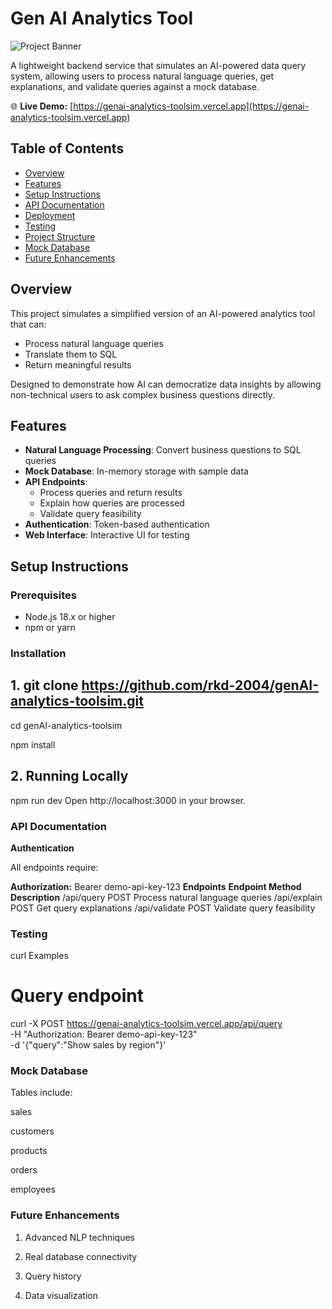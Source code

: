 # Gen AI Analytics Tool

![Project Banner](https://via.placeholder.com/1200x400) <!-- Add your banner image here -->

A lightweight backend service that simulates an AI-powered data query system, allowing users to process natural language queries, get explanations, and validate queries against a mock database.

🌐 **Live Demo:** [https://genai-analytics-toolsim.vercel.app](https://genai-analytics-toolsim.vercel.app)

## Table of Contents
- [Overview](#overview)
- [Features](#features)
- [Setup Instructions](#setup-instructions)
- [API Documentation](#api-documentation)
- [Deployment](#deployment)
- [Testing](#testing)
- [Project Structure](#project-structure)
- [Mock Database](#mock-database)
- [Future Enhancements](#future-enhancements)

## Overview
This project simulates a simplified version of an AI-powered analytics tool that can:
- Process natural language queries
- Translate them to SQL
- Return meaningful results

Designed to demonstrate how AI can democratize data insights by allowing non-technical users to ask complex business questions directly.

## Features
- **Natural Language Processing**: Convert business questions to SQL queries
- **Mock Database**: In-memory storage with sample data
- **API Endpoints**:
  - Process queries and return results
  - Explain how queries are processed
  - Validate query feasibility
- **Authentication**: Token-based authentication
- **Web Interface**: Interactive UI for testing

## Setup Instructions

### Prerequisites
- Node.js 18.x or higher
- npm or yarn

### Installation

## 1. git clone https://github.com/rkd-2004/genAI-analytics-toolsim.git
cd genAI-analytics-toolsim

npm install

## 2. Running Locally
npm run dev
Open http://localhost:3000 in your browser.

### API Documentation
**Authentication**

All endpoints require:

**Authorization:** Bearer demo-api-key-123
**Endpoints**
**Endpoint	Method	Description**
/api/query	POST	Process natural language queries
/api/explain	POST	Get query explanations
/api/validate	POST	Validate query feasibility

### Testing
curl Examples

# Query endpoint
curl -X POST https://genai-analytics-toolsim.vercel.app/api/query \
  -H "Authorization: Bearer demo-api-key-123" \
  -d '{"query":"Show sales by region"}'
  
### Mock Database
Tables include:

sales

customers

products

orders

employees

### Future Enhancements
1. Advanced NLP techniques

2. Real database connectivity

3. Query history

4. Data visualization
